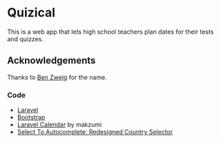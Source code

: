 # Quizical

This is a web app that lets high school teachers plan dates for their tests and quizzes.

## Acknowledgements

Thanks to [Ben Zweig](tfzweig.com) for the name.

### Code

* [Laravel](laravel.com)
* [Bootstrap](getbootstrap.com)
* [Laravel Calendar](https://github.com/makzumi/laravel-calendar) by makzumi
* [Select To Autocomplete: Redesigned Country Selector](http://baymard.com/labs/country-selector)
